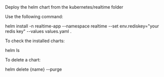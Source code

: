 Deploy the helm chart from the kubernetes/realtime folder

Use the following command:

helm install -n realtime-app --namespace realtime --set env.rediskey="your redis key" --values values.yaml .

To check the installed charts:

helm ls

To delete a chart:

helm delete {name} --purge